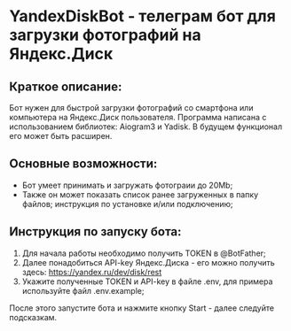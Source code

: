 # YandexDiskBot - телеграм бот для загрузки фотографий на Яндекс.Диск
## Краткое описание:
Бот нужен для быстрой загрузки фотографий со смартфона или компьютера на Яндекс.Диск пользователя.
Программа написана с использованием библиотек: Aiogram3 и Yadisk. В будущем функционал его может быть расширен.


## Основные возможности:
- Бот умеет принимать и загружать фотограии до 20Mb;
- Также он может показать список ранее загруженных в папку файлов;
инструкция по установке и/или подключению;

## Инструкция по запуску бота:

1. Для начала работы необходимо получить TOKEN в @BotFather;
2. Далее понадобиться API-key Яндекс.Диска - его можно получить здесь:
https://yandex.ru/dev/disk/rest
3. Укажите полученные TOKEN и API-key в файле .env, для примера используйте файл .env.example;

После этого запустите бота и нажмите кнопку Start - далее следуйте подсказкам.